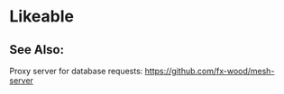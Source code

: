 # Likeable

## See Also:
Proxy server for database requests: https://github.com/fx-wood/mesh-server
